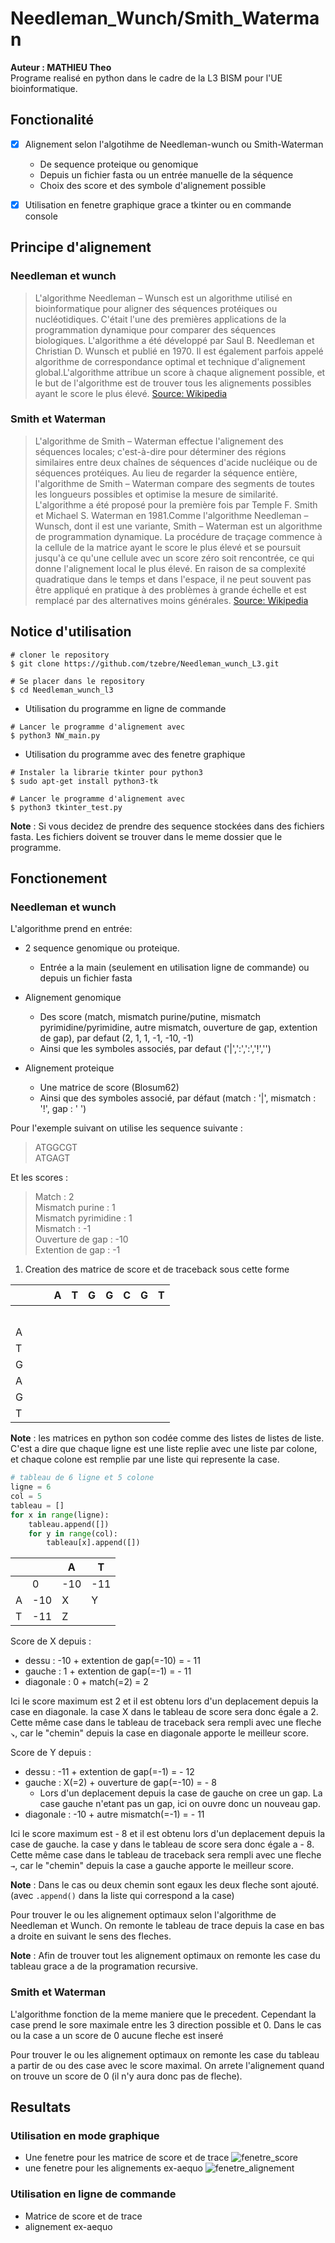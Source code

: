 # Needleman_Wunch/Smith_Waterman
**Auteur : MATHIEU Theo**  
Programe realisé en python dans le cadre de la L3 BISM pour l'UE bioinformatique.

## Fonctionalité  
 - [x] Alignement selon l'algotihme de Needleman-wunch ou Smith-Waterman 
    - De sequence proteique ou genomique 
    - Depuis un fichier fasta ou un entrée manuelle de la séquence 
    - Choix des score et des symbole d'alignement possible
    
 - [x] Utilisation en fenetre graphique grace a tkinter ou en commande console 

## Principe d'alignement 
### Needleman et wunch 
>L'algorithme Needleman – Wunsch est un algorithme utilisé en bioinformatique pour aligner des séquences protéiques ou 
nucléotidiques. C'était l'une des premières applications de la programmation dynamique pour comparer des séquences 
biologiques. L'algorithme a été développé par Saul B. Needleman et Christian D. Wunsch et publié en 1970.  Il est
également parfois appelé algorithme de correspondance optimal et technique d'alignement global.L'algorithme attribue un score à chaque alignement
possible, et le but de l'algorithme est de trouver tous les alignements possibles ayant le score le plus élevé.
[Source: Wikipedia](https://en.wikipedia.org/wiki/Needleman%E2%80%93Wunsch_algorithm)
### Smith et Waterman 
>L'algorithme de Smith – Waterman effectue l'alignement des séquences locales; c'est-à-dire pour déterminer des régions 
similaires entre deux chaînes de séquences d'acide nucléique ou de séquences protéiques. 
Au lieu de regarder la séquence entière, l'algorithme de Smith – Waterman compare des segments de toutes les 
longueurs possibles et optimise la mesure de similarité. L'algorithme a été proposé pour la première fois par 
Temple F. Smith et Michael S. Waterman en 1981.Comme l'algorithme Needleman – Wunsch, dont il est une variante, 
Smith – Waterman est un algorithme de programmation dynamique.
La procédure de traçage commence à la cellule de la matrice ayant le score le plus élevé et se poursuit jusqu'à ce 
qu'une cellule avec un score zéro soit rencontrée, ce qui donne l'alignement local le plus élevé. En raison de sa 
complexité quadratique dans le temps et dans l'espace, il ne peut souvent pas être appliqué en pratique à des 
problèmes à grande échelle et est remplacé par des alternatives moins générales.
[Source: Wikipedia](https://en.wikipedia.org/wiki/Smith%E2%80%93Waterman_algorithm)
## Notice d'utilisation
```
# cloner le repository 
$ git clone https://github.com/tzebre/Needleman_wunch_L3.git

# Se placer dans le repository 
$ cd Needleman_wunch_l3
``` 
- Utilisation du programme en ligne de commande 
```
# Lancer le programme d'alignement avec 
$ python3 NW_main.py
```
- Utilisation du programme avec des fenetre graphique
```
# Instaler la librarie tkinter pour python3
$ sudo apt-get install python3-tk

# Lancer le programme d'alignement avec 
$ python3 tkinter_test.py
```
**Note** : Si vous decidez de prendre des sequence stockées dans des fichiers fasta. Les fichiers doivent se trouver dans le
meme dossier que le programme.

## Fonctionement 
### Needleman et wunch 
L'algorithme prend en entrée: 
  - 2 sequence genomique ou proteique.
    - Entrée a la main (seulement en utilisation ligne de commande) ou depuis un fichier fasta
  - Alignement genomique   
      - Des score (match, mismatch purine/putine, mismatch pyrimidine/pyrimidine, autre mismatch, 
        ouverture de gap, extention de gap), par defaut (2, 1, 1, -1, -10, -1)
      - Ainsi que les symboles associés, par defaut ('|',':',':','!','')   
        
  - Alignement proteique 
      - Une matrice de score (Blosum62)
      - Ainsi que des symboles associé, par défaut (match : '|', mismatch : '!', gap : ' ')
    
Pour l'exemple suivant on utilise les sequence suivante :
> ATGGCGT  
> ATGAGT  

Et les scores :
> Match : 2  
> Mismatch purine : 1  
> Mismatch pyrimidine : 1  
> Mismatch : -1  
> Ouverture de gap : -10  
> Extention de gap : -1
1) Creation des matrice de score et de traceback sous cette forme 

|   |ㅤ  | A | T | G | G | C | G | T |
|---|---|---|---|---|---|---|---|---|  
|ㅤ  |   |   |   |   |   |   |   |   |
| A |   |   |   |   |   |   |   |   |
| T |   |   |   |   |   |   |   |   |
| G |   |   |   |   |   |   |   |   |
| A |   |   |   |   |   |   |   |   |  
| G |   |   |   |   |   |   |   |   |
| T |   |   |   |   |   |   |   |   |  

**Note** : les matrices en python son codée comme des listes de listes de liste. 
C'est a dire que chaque ligne est une liste replie avec une liste par colone, et chaque colone 
est remplie par une liste qui represente la case.  
```py 
# tableau de 6 ligne et 5 colone
ligne = 6
col = 5
tableau = []
for x in range(ligne):
    tableau.append([])
    for y in range(col):
        tableau[x].append([])
```
|   |   | A | T |
|---|---|---|---|
|   | 0 |-10|-11|
| A |-10| X | Y |
| T |-11| Z |   |  

Score de X depuis :  
- dessu : -10 + extention de gap(=-10) = - 11
- gauche : 1 + extention de gap(=-1) = - 11
- diagonale : 0 + match(=2) = 2  
  
Ici le score maximum est 2 et il est obtenu lors d'un deplacement depuis la case en diagonale. 
la case X dans le tableau de score sera donc égale a 2. 
Cette même case dans le tableau de traceback sera rempli avec une fleche `↘`, car le "chemin" depuis la case en 
diagonale apporte le meilleur score.  

Score de Y depuis :
- dessu : -11 + extention de gap(=-1) =  - 12
- gauche : X(=2) + ouverture de gap(=-10) = - 8 
  - Lors d'un deplacement depuis la case de gauche on cree 
    un gap. La case gauche n'etant pas un gap, ici on ouvre donc un nouveau gap. 
- diagonale : -10 + autre mismatch(=-1) = - 11  

Ici le score maximum est - 8 et il est obtenu lors d'un deplacement depuis la case de gauche. 
la case y dans le tableau de score sera donc égale a - 8. 
Cette même case dans le tableau de traceback sera rempli avec une fleche `→`, car le "chemin" depuis la case 
a gauche apporte le meilleur score. 

**Note** : Dans le cas ou deux chemin sont egaux les deux fleche sont ajouté. 
(avec `.append()` dans la liste qui correspond a la case) 

Pour trouver le ou les alignement optimaux selon l'algorithme de Needleman et Wunch. 
On remonte le tableau de trace depuis la case en bas a droite en suivant le sens des fleches.

**Note** : Afin de trouver tout les alignement optimaux on remonte les case du tableau grace a de 
la programation recursive.

### Smith et Waterman 
L'algorithme fonction de la meme maniere que le precedent. Cependant la case prend le sore maximale entre 
les 3 direction possible et 0. Dans le cas ou la case a un score de 0 aucune fleche est inseré

Pour trouver le ou les alignement optimaux on remonte les case du tableau a partir de ou des case avec le score maximal.
On arrete l'alignement quand on trouve un score de 0 (il n'y aura donc pas de fleche).

## Resultats
### Utilisation en mode graphique 
- Une fenetre pour les matrice de score et de trace
  ![fenetre_score](mettre)
- une fenetre pour les alignements ex-aequo
  ![fenetre_alignement](mettre)
### Utilisation en ligne de commande 
- Matrice de score et de trace 
- alignement ex-aequo








    

    



